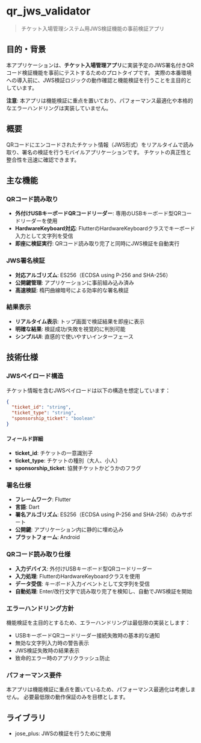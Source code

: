 # qr_jws_validator

> チケット入場管理システム用JWS検証機能の事前検証アプリ

## 目的・背景

本アプリケーションは、**チケット入場管理アプリ**に実装予定のJWS署名付きQRコード検証機能を事前にテストするためのプロトタイプです。
実際の本番環境への導入前に、JWS検証ロジックの動作確認と機能検証を行うことを主目的としています。

**注意**: 本アプリは機能検証に重点を置いており、パフォーマンス最適化や本格的なエラーハンドリングは実装していません。

## 概要

QRコードにエンコードされたチケット情報（JWS形式）をリアルタイムで読み取り、署名の検証を行うモバイルアプリケーションです。
チケットの真正性と整合性を迅速に確認できます。

## 主な機能

### QRコード読み取り

- **外付けUSBキーボードQRコードリーダー**: 専用のUSBキーボード型QRコードリーダーを使用
- **HardwareKeyboard対応**: FlutterのHardwareKeyboardクラスでキーボード入力として文字列を受信
- **即座に検証実行**: QRコード読み取り完了と同時にJWS検証を自動実行

### JWS署名検証

- **対応アルゴリズム**: ES256（ECDSA using P-256 and SHA-256）
- **公開鍵管理**: アプリケーションに事前組み込み済み
- **高速検証**: 楕円曲線暗号による効率的な署名検証

### 結果表示

- **リアルタイム表示**: トップ画面で検証結果を即座に表示
- **明確な結果**: 検証成功/失敗を視覚的に判別可能
- **シンプルUI**: 直感的で使いやすいインターフェース

## 技術仕様

### JWSペイロード構造

チケット情報を含むJWSペイロードは以下の構造を想定しています：

```json
{
  "ticket_id": "string",
  "ticket_type": "string",
  "sponsorship_ticket": "boolean"
}
```

#### フィールド詳細

- **ticket_id**: チケットの一意識別子
- **ticket_type**: チケットの種別（大人、小人）
- **sponsorship_ticket**: 協賛チケットかどうかのフラグ

### 署名仕様

- **フレームワーク**: Flutter
- **言語**: Dart
- **署名アルゴリズム**: ES256（ECDSA using P-256 and SHA-256）のみサポート
- **公開鍵**: アプリケーション内に静的に埋め込み
- **プラットフォーム**: Android

### QRコード読み取り仕様

- **入力デバイス**: 外付けUSBキーボード型QRコードリーダー
- **入力処理**: FlutterのHardwareKeyboardクラスを使用
- **データ受信**: キーボード入力イベントとして文字列を受信
- **自動処理**: Enter/改行文字で読み取り完了を検知し、自動でJWS検証を開始

### エラーハンドリング方針

機能検証を主目的とするため、エラーハンドリングは最低限の実装とします：

- USBキーボードQRコードリーダー接続失敗時の基本的な通知
- 無効な文字列入力時の警告表示
- JWS検証失敗時の結果表示
- 致命的エラー時のアプリクラッシュ防止

### パフォーマンス要件

本アプリは機能検証に重点を置いているため、パフォーマンス最適化は考慮しません。
必要最低限の動作保証のみを目標とします。

## ライブラリ

- jose_plus: JWSの検証を行うために使用
